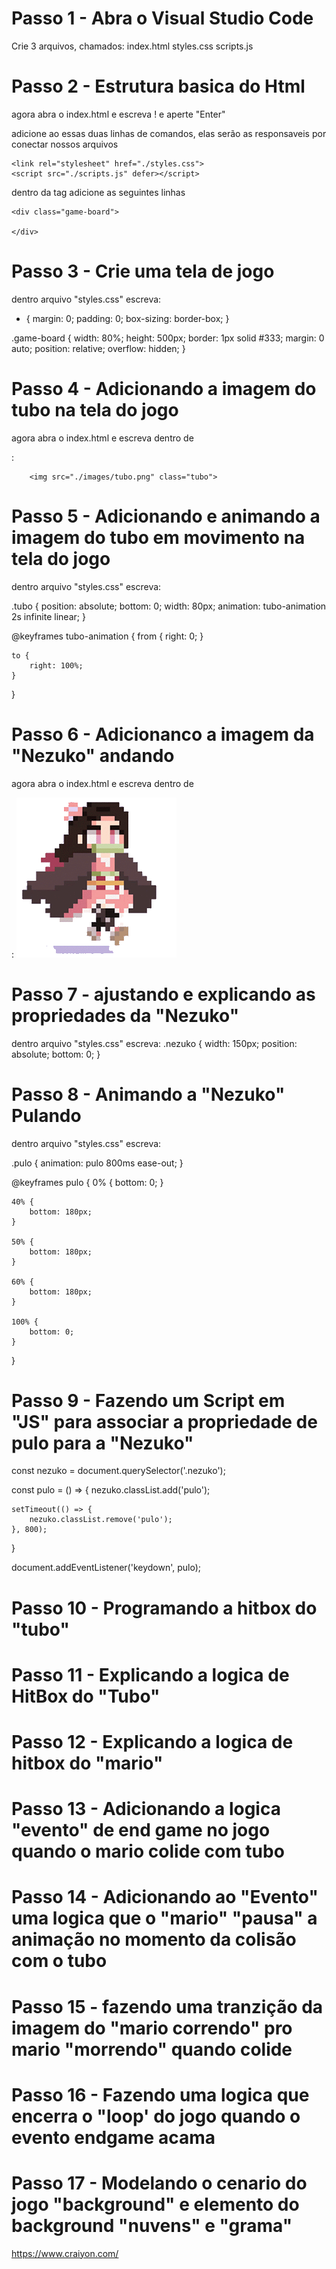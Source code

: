 # Passo 1 - Abra o Visual Studio Code
Crie 3 arquivos, chamados:
index.html
styles.css
scripts.js


# Passo 2 - Estrutura basica do Html
agora abra o index.html e
escreva ! e aperte "Enter"

adicione ao <head> essas duas linhas de comandos, elas serão as responsaveis por conectar nossos arquivos

    <link rel="stylesheet" href="./styles.css">
    <script src="./scripts.js" defer></script>


dentro da tag <body> adicione as seguintes linhas

    <div class="game-board">

    </div>


# Passo 3 - Crie uma tela de jogo
dentro arquivo "styles.css" escreva:

* {
    margin: 0;
    padding: 0;
    box-sizing: border-box;
}

.game-board {
    width: 80%;
    height: 500px;
    border: 1px solid #333;
    margin: 0 auto;
    position: relative;
    overflow: hidden;
}

# Passo 4 - Adicionando a imagem do tubo na tela do jogo
agora abra o index.html e escreva dentro de <div class="game-board">:

        <img src="./images/tubo.png" class="tubo">


# Passo 5 - Adicionando e animando a imagem do tubo em movimento na tela do jogo
dentro arquivo "styles.css" escreva:

.tubo {
    position: absolute;
    bottom: 0;
    width: 80px;
    animation: tubo-animation 2s infinite linear;
}

@keyframes tubo-animation {
    from {
        right: 0;
    }

    to {
        right: 100%;
    }
}

# Passo 6 - Adicionanco a imagem da "Nezuko" andando
agora abra o index.html e escreva dentro de <div class="game-board">:
<img src="./images/nezuko.gif" class="nezuko">

# Passo 7 - ajustando e explicando as propriedades da "Nezuko"
dentro arquivo "styles.css" escreva:
.nezuko {
    width: 150px;
    position: absolute;
    bottom: 0;
}



# Passo 8 - Animando a "Nezuko" Pulando
dentro arquivo "styles.css" escreva:


.pulo {
    animation: pulo 800ms ease-out;
}

@keyframes pulo {
    0% {
        bottom: 0;
    }

    40% {
        bottom: 180px;
    }

    50% {
        bottom: 180px;
    }

    60% {
        bottom: 180px;
    }

    100% {
        bottom: 0;
    }
}


# Passo 9 - Fazendo um Script em "JS" para associar a propriedade de pulo para a "Nezuko"

const nezuko = document.querySelector('.nezuko');

const pulo = () => {
    nezuko.classList.add('pulo');

    setTimeout(() => {
        nezuko.classList.remove('pulo');
    }, 800);
}

document.addEventListener('keydown', pulo);

# Passo 10 - Programando a hitbox do "tubo"

# Passo 11 - Explicando a logica de HitBox do "Tubo"

# Passo 12 - Explicando a logica de hitbox do "mario"

# Passo 13 - Adicionando a logica "evento" de end game no jogo quando o mario colide com tubo

# Passo 14 - Adicionando ao "Evento" uma  logica  que o "mario"  "pausa" a animação no momento da colisão com o tubo

# Passo 15 - fazendo uma tranzição da imagem do "mario correndo" pro mario "morrendo" quando colide

# Passo 16 - Fazendo uma logica que encerra o "loop' do jogo quando o evento endgame acama

# Passo 17 - Modelando o cenario do jogo "background" e elemento do background "nuvens" e "grama"

https://www.craiyon.com/